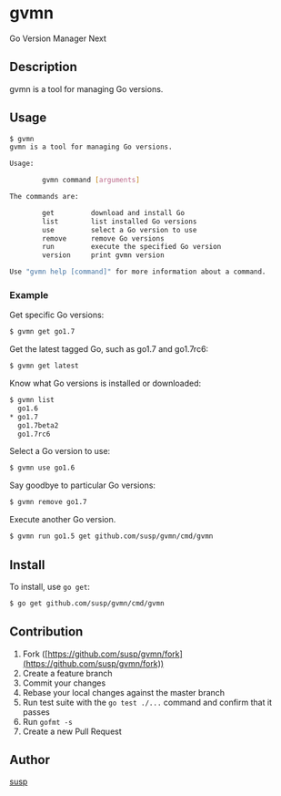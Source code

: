 # gvmn

Go Version Manager Next

## Description

gvmn is a tool for managing Go versions.

## Usage

```bash
$ gvmn
gvmn is a tool for managing Go versions.

Usage:

        gvmn command [arguments]

The commands are:

        get         download and install Go
        list        list installed Go versions
        use         select a Go version to use
        remove      remove Go versions
        run         execute the specified Go version
        version     print gvmn version

Use "gvmn help [command]" for more information about a command.
```

### Example

Get specific Go versions:

```bash
$ gvmn get go1.7
```

Get the latest tagged Go, such as go1.7 and go1.7rc6:

```bash
$ gvmn get latest
```

Know what Go versions is installed or downloaded:

```bash
$ gvmn list
  go1.6
* go1.7
  go1.7beta2
  go1.7rc6
```

Select a Go version to use:

```bash
$ gvmn use go1.6
```

Say goodbye to particular Go versions:

```bash
$ gvmn remove go1.7
```

Execute another Go version.

```bash
$ gvmn run go1.5 get github.com/susp/gvmn/cmd/gvmn
```

## Install

To install, use `go get`:

```bash
$ go get github.com/susp/gvmn/cmd/gvmn
```

## Contribution

1. Fork ([https://github.com/susp/gvmn/fork](https://github.com/susp/gvmn/fork))
1. Create a feature branch
1. Commit your changes
1. Rebase your local changes against the master branch
1. Run test suite with the `go test ./...` command and confirm that it passes
1. Run `gofmt -s`
1. Create a new Pull Request

## Author

[susp](https://github.com/susp)
